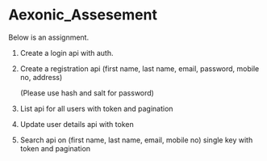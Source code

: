# Aexonic_Assesement

Below is an assignment.

1. Create a login api with auth. 

2. Create a registration api (first name, last name, email, password, mobile no, address) 

    (Please use hash and salt for password)  

 3. List api for all users with token and pagination  

 4. Update user details api with token  

 5. Search api on (first name, last name, email, mobile no) single key with token and pagination  
